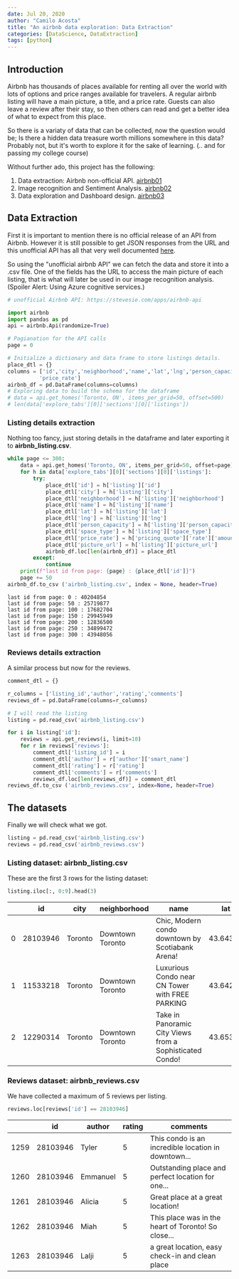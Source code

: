 ```yaml
---
date: Jul 20, 2020
author: "Camilo Acosta"
title: "An airbnb data exploration: Data Extraction"
categories: [DataScience, DataExtraction]
tags: [python]
---
```


## Introduction
Airbnb has thousands of places available for renting all over the world with lots of options and price ranges available for travelers. A regular airbnb listing will have a main picture, a title, and a price rate. Guests can also leave a review after their stay, so then others can read and get a better idea of what to expect from this place.

So there is a variaty of data that can be collected, now the question would be; Is there a hidden data treasure worth millions somewhere in this data? Probably not, but it's worth to explore it for the sake of learning. (.. and for passing my college course)

Without further ado, this project has the following:
1. Data extraction: Airbnb non-official API. [airbnb01](/posts/airbnb01/)
2. Image recognition and Sentiment Analysis. [airbnb02](/posts/airbnb02/)
3. Data exploration and Dashboard design. [airbnb03](/posts/airbnb03/)

## Data Extraction
First it is important to mention there is no official release of an API from Airbnb. However it is still possible to get JSON responses from the URL and this unofficial API has all that very well documented [here](https://stevesie.com/apps/airbnb-api).

So using the "unofficial airbnb API" we can fetch the data and store it into a .csv file. One of the fields has the URL to access the main picture of each listing, that is what will later be used in our image recognition analysis. (Spoiler Alert: Using Azure cognitive services.)


```python
# unofficial Airbnb API: https://stevesie.com/apps/airbnb-api

import airbnb
import pandas as pd
api = airbnb.Api(randomize=True)

# Pagianation for the API calls
page = 0

# Initialize a dictionary and data frame to store listings details.
place_dtl = {}
columns = ['id','city','neighborhood','name','lat','lng','person_capacity','space_type','picture_url',
          'price_rate']
airbnb_df = pd.DataFrame(columns=columns)
# Exploring data to build the schema for the dataframe
# data = api.get_homes('Toronto, ON', items_per_grid=50, offset=500)
# len(data['explore_tabs'][0]['sections'][0]['listings'])
```

### Listing details extraction
Nothing too fancy, just storing details in the dataframe and later exporting it to **airbnb_listing.csv**.


```python
while page <= 300:
    data = api.get_homes('Toronto, ON', items_per_grid=50, offset=page)
    for h in data['explore_tabs'][0]['sections'][0]['listings']:
        try:
            place_dtl['id'] = h['listing']['id']
            place_dtl['city'] = h['listing']['city']
            place_dtl['neighborhood'] = h['listing']['neighborhood']
            place_dtl['name'] = h['listing']['name']        
            place_dtl['lat'] = h['listing']['lat']
            place_dtl['lng'] = h['listing']['lng']
            place_dtl['person_capacity'] = h['listing']['person_capacity']
            place_dtl['space_type'] = h['listing']['space_type']
            place_dtl['price_rate'] = h['pricing_quote']['rate']['amount']            
            place_dtl['picture_url'] = h['listing']['picture_url']
            airbnb_df.loc[len(airbnb_df)] = place_dtl
        except:
            continue
    print(f"last id from page: {page} : {place_dtl['id']}")    
    page += 50
airbnb_df.to_csv ('airbnb_listing.csv', index = None, header=True)
```

    last id from page: 0 : 40204854
    last id from page: 50 : 25719877
    last id from page: 100 : 17682704
    last id from page: 150 : 29945949
    last id from page: 200 : 12836500
    last id from page: 250 : 34899472
    last id from page: 300 : 43948056


### Reviews details extraction
A similar process but now for the reviews.


```python
comment_dtl = {}

r_columns = ['listing_id','author','rating','comments']
reviews_df = pd.DataFrame(columns=r_columns)

# I will read the listing
listing = pd.read_csv('airbnb_listing.csv')
```


```python
for i in listing['id']:
    reviews = api.get_reviews(i, limit=10)
    for r in reviews['reviews']:
        comment_dtl['listing_id'] = i
        comment_dtl['author'] = r['author']['smart_name']
        comment_dtl['rating'] = r['rating']
        comment_dtl['comments'] = r['comments']
        reviews_df.loc[len(reviews_df)] = comment_dtl
reviews_df.to_csv ('airbnb_reviews.csv', index=None, header=True) 
```

## The datasets
Finally we will check what we got.


```python
listing = pd.read_csv('airbnb_listing.csv')
reviews = pd.read_csv('airbnb_reviews.csv')
```

### Listing dataset: airbnb_listing.csv
These are the first 3 rows for the listing dataset:


```python
listing.iloc[:, 0:9].head(3)
```




|    | id        | city    | neighborhood      | name                                                      | lat       | lng        | person_capacity | space_type         | picture_url                                                  |
|----|-----------|---------|--------------------|-----------------------------------------------------------|-----------|------------|------------------|--------------------|-------------------------------------------------------------|
| 0  | 28103946  | Toronto | Downtown Toronto    | Chic, Modern condo downtown by Scotiabank Arena!         | 43.64327  | -79.38115  | 4                | Entire condominium  | https://a0.muscache.com/im/pictures/36fa807f-2...         |
| 1  | 11533218  | Toronto | Downtown Toronto    | Luxurious Condo near CN Tower with FREE PARKING           | 43.64252  | -79.39617  | 4                | Entire condominium  | https://a0.muscache.com/im/pictures/a22f9757-3...         |
| 2  | 12290314  | Toronto | Downtown Toronto    | Take in Panoramic City Views from a Sophisticated Condo! | 43.65391  | -79.38273  | 2                | Entire condominium  | https://a0.muscache.com/4ea/air/v2/pictures/f3...         |




### Reviews dataset: airbnb_reviews.csv 
We have collected a maximum of 5 reviews per listing.


```python
reviews.loc[reviews['id'] == 28103946]
```



|      | id        | author   | rating | comments                                              |
|------|-----------|----------|--------|-------------------------------------------------------|
| 1259 | 28103946  | Tyler    | 5      | This condo is an incredible location in downtown...  |
| 1260 | 28103946  | Emmanuel | 5      | Outstanding place and perfect location for one...    |
| 1261 | 28103946  | Alicia   | 5      | Great place at a great location!                     |
| 1262 | 28103946  | Miah     | 5      | This place was in the heart of Toronto! So close...  |
| 1263 | 28103946  | Lalji    | 5      | a great location, easy check-in and clean place      |



